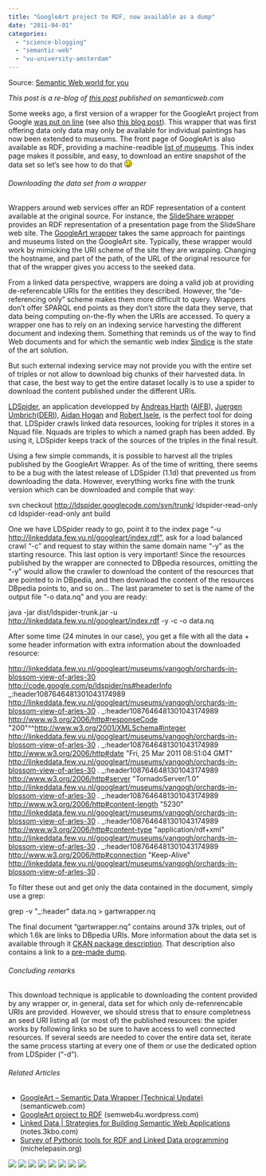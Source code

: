 ```yaml
---
title: "GoogleArt project to RDF, now available as a dump"
date: "2011-04-01"
categories: 
  - "science-blogging"
  - "semantic-web"
  - "vu-university-amsterdam"
---
```


Source: [Semantic Web world for you](http://semweb4u.wordpress.com/feed/)

_This post is a re-blog of [this post](http://semanticweb.com/googleart-semantic-data-wrapper-technical-update_b18726) published on semanticweb.com_

Some weeks ago, a first version of a wrapper for the GoogleArt project from Google [was put on line](http://semanticweb.com/googleart-gets-a-semantic-touch-up_b17540) (see also [this blog post](http://semweb4u.wordpress.com/2011/02/03/googleart-project-to-rdf/)). This wrapper that was first offering data only data may only be available for individual paintings has now been extended to museums. The front page of GoogleArt is also available as RDF, providing a machine-readible [list of museums](http://linkeddata.few.vu.nl/googleart/index.rdf). This index page makes it possible, and easy, to download an entire snapshot of the data set so let’s see how to do that ![;-)](images/icon_wink.gif)

###### Downloading the data set from a wrapper

Wrappers around web services offer an RDF representation of a content available at the original source. For instance, the [SlideShare wrapper](http://linkeddata.few.vu.nl/slideshare/) provides an RDF representation of a presentation page from the SlideShare web site. The [GoogleArt wrapper](http://linkeddata.few.vu.nl/googleart/) takes the same approach for paintings and museums listed on the GoogleArt site. Typically, these wrapper would work by mimicking the URI scheme of the site they are wrapping. Changing the hostname, and part of the path, of the URL of the original resource for that of the wrapper gives you access to the seeked data.

From a linked data perspective, wrappers are doing a valid job at providing de-referencable URIs for the entities they described. However, the “de-referencing only” scheme makes them more difficult to query. Wrappers don’t offer SPARQL end points as they don’t store the data they serve, that data being computing on-the-fly when the URIs are accessed. To query a wrapper one has to rely on an indexing service harvesting the different document and indexing them. Something that reminds us of the way to find Web documents and for which the semantic web index [Sindice](http://sindice.com/) is the state of the art solution.

But such external indexing service may not provide you with the entire set of triples or not allow to download big chunks of their harvested data. In that case, the best way to get the entire dataset locally is to use a spider to download the content published under the different URIs.

[LDSpider](http://code.google.com/p/ldspider/), an application developped by [Andreas Harth](http://harth.org/andreas/) ([AIFB](http://www.aifb.kit.edu/)), [Juergen Umbrich](http://umbrich.net)([DERI](http://www.deri.ie/)), [Aidan Hogan](http://sw.deri.org/~aidanh/) and [Robert Isele](http://www.wiwiss.fu-berlin.de/en/institute/pwo/bizer/team/IseleRobert.html), is the perfect tool for doing that. LDSpider crawls linked data resources, looking for triples it stores in a Nquad file. Nquads are triples to which a named graph has been added. By using it, LDSpider keeps track of the sources of the triples in the final result.

Using a few simple commands, it is possible to harvest all the triples published by the GoogleArt Wrapper. As of the time of writting, there seems to be a bug with the latest release of LDSpider (1.1d) that prevented us from downloading the data. However, everything works fine with the trunk version which can be downloaded and compile that way:

svn checkout http://ldspider.googlecode.com/svn/trunk/ ldspider-read-only
cd ldspider-read-only
ant build

One we have LDSpider ready to go, point it to the index page “-u http://linkeddata.few.vu.nl/googleart/index.rdf”, ask for a load balanced crawl “-c” and request to stay within the same domain name “-y” as the starting resource. This last option is very important! Since the resources published by the wrapper are connected to DBpedia resources, omitting the “-y” would allow the crawler to download the content of the resources that are pointed to in DBpedia, and then download the content of the resources DBpedia points to, and so on… The last parameter to set is the name of the output file “-o data.nq” and you are ready:

java -jar dist/ldspider-trunk.jar -u http://linkeddata.few.vu.nl/googleart/index.rdf -y -c -o data.nq

After some time (24 minutes in our case), you get a file with all the data + some header information with extra information about the downloaded resource:

<http://linkeddata.few.vu.nl/googleart/museums/vangogh/orchards-in-blossom-view-of-arles-30> <http://code.google.com/p/ldspider/ns#headerInfo> \_:header1087646481301043174989 <http://linkeddata.few.vu.nl/googleart/museums/vangogh/orchards-in-blossom-view-of-arles-30> .
\_:header1087646481301043174989 <http://www.w3.org/2006/http#responseCode> "200"^^<http://www.w3.org/2001/XMLSchema#integer> <http://linkeddata.few.vu.nl/googleart/museums/vangogh/orchards-in-blossom-view-of-arles-30> .
\_:header1087646481301043174989 <http://www.w3.org/2006/http#date> "Fri, 25 Mar 2011 08:51:04 GMT" <http://linkeddata.few.vu.nl/googleart/museums/vangogh/orchards-in-blossom-view-of-arles-30> .
\_:header1087646481301043174989 <http://www.w3.org/2006/http#server> "TornadoServer/1.0" <http://linkeddata.few.vu.nl/googleart/museums/vangogh/orchards-in-blossom-view-of-arles-30> .
\_:header1087646481301043174989 <http://www.w3.org/2006/http#content-length> "5230" <http://linkeddata.few.vu.nl/googleart/museums/vangogh/orchards-in-blossom-view-of-arles-30> .
\_:header1087646481301043174989 <http://www.w3.org/2006/http#content-type> "application/rdf+xml" <http://linkeddata.few.vu.nl/googleart/museums/vangogh/orchards-in-blossom-view-of-arles-30> .
\_:header1087646481301043174989 <http://www.w3.org/2006/http#connection> "Keep-Alive" <http://linkeddata.few.vu.nl/googleart/museums/vangogh/orchards-in-blossom-view-of-arles-30> .

To filter these out and get only the data contained in the document, simply use a grep:

grep -v "\_:header" data.nq > gartwrapper.nq

The final document “gartwrapper.nq” contains around 37k triples, out of which 1.6k are links to DBpedia URIs. More information about the data set is available through it [CKAN package description](http://ckan.net/package/googleart-wrapper). That description also contains a link to a [pre-made dump](https://github.com/downloads/cgueret/GoogleArt-wrapper/gartwrapper.nq.gz).

###### Concluding remarks

This download technique is applicable to downloading the content provided by any wrapper or, in general, data set for which only de-refenrencable URIs are provided. However, we should stress that to ensure completness an seed URI listing all (or most of) the published resources: the spider works by following links so be sure to have access to well connected resources. If several seeds are needed to cover the entire data set, iterate the same process starting at every one of them or use the dedicated option from LDSpider (“-d”).

###### Related Articles

- [GoogleArt – Semantic Data Wrapper (Technical Update)](http://semanticweb.com/googleart-semantic-data-wrapper-technical-update_b18726) (semanticweb.com)
- [GoogleArt project to RDF](http://semweb4u.wordpress.com/2011/02/03/googleart-project-to-rdf/) (semweb4u.wordpress.com)
- [Linked Data | Strategies for Building Semantic Web Applications](http://notes.3kbo.com/linked-data) (notes.3kbo.com)
- [Survey of Pythonic tools for RDF and Linked Data programming](http://www.michelepasin.org/techblog/2011/02/24/survey-of-pythonic-tools-for-rdf-and-linked-data-programming/) (michelepasin.org)

  
[![](http://feeds.wordpress.com/1.0/comments/semweb4u.wordpress.com/89/)](http://feeds.wordpress.com/1.0/gocomments/semweb4u.wordpress.com/89/) [![](http://feeds.wordpress.com/1.0/delicious/semweb4u.wordpress.com/89/)](http://feeds.wordpress.com/1.0/godelicious/semweb4u.wordpress.com/89/) [![](http://feeds.wordpress.com/1.0/facebook/semweb4u.wordpress.com/89/)](http://feeds.wordpress.com/1.0/gofacebook/semweb4u.wordpress.com/89/) [![](http://feeds.wordpress.com/1.0/twitter/semweb4u.wordpress.com/89/)](http://feeds.wordpress.com/1.0/gotwitter/semweb4u.wordpress.com/89/) [![](http://feeds.wordpress.com/1.0/stumble/semweb4u.wordpress.com/89/)](http://feeds.wordpress.com/1.0/gostumble/semweb4u.wordpress.com/89/) [![](http://feeds.wordpress.com/1.0/digg/semweb4u.wordpress.com/89/)](http://feeds.wordpress.com/1.0/godigg/semweb4u.wordpress.com/89/) [![](http://feeds.wordpress.com/1.0/reddit/semweb4u.wordpress.com/89/)](http://feeds.wordpress.com/1.0/goreddit/semweb4u.wordpress.com/89/) ![](http://stats.wordpress.com/b.gif?host=semweb4u.wordpress.com&blog=18410093&post=89&subd=semweb4u&ref=&feed=1)
